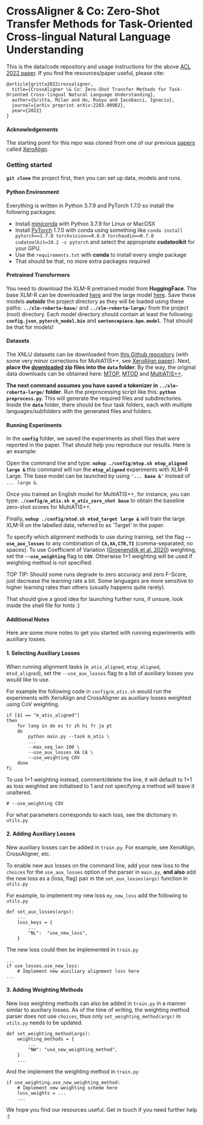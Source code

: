 # CrossAligner & Co: Zero-Shot Transfer Methods for Task-Oriented Cross-lingual Natural Language Understanding
This is the data/code repository and usage instructions for the above [ACL 2022 paper](https://arxiv.org/abs/2203.09982v1). If you find the resources/paper useful, please cite:

```
@article{gritta2022crossaligner,
  title={CrossAligner \& Co: Zero-Shot Transfer Methods for Task-Oriented Cross-lingual Natural Language Understanding},
  author={Gritta, Milan and Hu, Ruoyu and Iacobacci, Ignacio},
  journal={arXiv preprint arXiv:2203.09982},
  year={2022}
}
```

#### Acknowledgements
The starting point for this repo was cloned from one of our previous [papers](https://aclanthology.org/2021.findings-acl.32/) called [XeroAlign](https://github.com/huawei-noah/noah-research/tree/master/xero_align).

### Getting started
**`git clone`** the project first, then you can set up data, models and runs.

#### Python Environment
Everything is written in Python 3.7.9 and PyTorch 1.7.0 so install the following packages:
- Install [miniconda](https://docs.conda.io/projects/conda/en/latest/user-guide/install/) with Python 3.7.9 for Linux or MacOSX
- Install [PyTorch](https://pytorch.org/get-started/locally/) 1.7.0 with conda using something like `conda install pytorch==1.7.0 torchvision==0.8.0 torchaudio==0.7.0 cudatoolkit=10.2 -c pytorch` and select the appropriate **cudatoolkit** for your GPU.
- Use the `requirements.txt` with **conda** to install every single package
- That should be that, no more extra packages required

#### Pretrained Transformers
You need to download the XLM-R pretrained model from **HuggingFace**. The base XLM-R can be downloaded [here](https://huggingface.co/xlm-roberta-base/tree/main) and the large model [here](https://huggingface.co/xlm-roberta-large/tree/main). Save these models **_outside_** the project directory as they will be loaded using these paths: **`../xlm-roberta-base/`** and **`../xlm-roberta-large/`** from the project (root) directory. Each model directory should contain at least the following: **`config.json`**, **`pytorch_model.bin`** and **`sentencepiece.bpe.model`**. That should be that for models! 

#### Datasets
The XNLU datasets can be downloaded from [this Github repository](https://github.com/milangritta/Datasets) (with some very minor corrections for MultiATIS++, see [XeroAlign paper](https://aclanthology.org/2021.findings-acl.32/)). Next, **place the [downloaded](https://github.com/milangritta/Datasets) zip files into the ```data``` folder**. By the way, the original data downloads can be obtained here: [MTOP](https://fb.me/mtop_dataset), [MTOD](https://fb.me/multilingual_task_oriented_data) and [MultiATIS++](https://github.com/amazon-research/multiatis).

**The next command assumes you have saved a tokenizer in ```../xlm-roberta-large/``` folder**. Run the preprocessing script like this: **`python preprocess.py`**. This will generate the required files and subdirectories. Inside the **`data`** folder, there should be four task folders, each with multiple languages/subfolders with the generated files and folders.

#### Running Experiments

In the **`config`** folder, we saved the experiments as shell files that were reported in the paper. That should help you reproduce our results. Here is an example:

Open the command line and type: **`nohup ./config/mtop.sh mtop_aligned large &`** this command will run the **`mtop_aligned`** experiments with XLM-R Large. The base model can be launched by using **`'... base &'`** instead of `... large &`.

Once you trained an English model for MultiATIS++, for instance, you can type: **`./config/m_atis.sh m_atis_zero_shot base`** to obtain the baseline zero-shot scores for MultiATIS++.

Finally, **`nohup ./config/mtod.sh mtod_target large &`** will train the large XLM-R on the labelled data, referred to as 'Target' in the paper.

To specify which alignment methods to use during training, set the flag **` --use_aux_losses `** to any combination of **` CA,XA,CTR,TI `** (comma-separated, no spaces). To use Coefficient of Variation ([Groenendijk et al. 2020](https://arxiv.org/pdf/2009.01717.pdf)) weighting, set the **` --use_weighting `** flag to **` COV `**. Otherwise 1+1 weighting will be used if weighting method is not specified.

TOP TIP: Should some runs degrade to zero accuracy and zero F-Score, just decrease the learning rate a bit. Some languages are more sensitive to higher learning rates than others (usually happens quite rarely).

That should give a good idea for launching further runs, if unsure, look inside the shell file for hints :)

#### Additional Notes

Here are some more notes to get you started with running experiments with auxiliary losses.

#### 1. Selecting Auxiliary Losses
When running alignment tasks (`m_atis_aligned`, `mtop_aligned`, `mtod_aligned`), set the `--use_aux_losses` flag to a list of auxiliary losses you would like to use.

For example the following code in `config/m_atis.sh` would run the experiments with XeroAlign and CrossAligner as auxiliary losses weighted using CoV weighting.
```angular2html
if [$1 == "m_atis_aligned"]
then
    for lang in de es tr zh hi fr ja pt
    do
        python main.py --task m_atis \
        ...
        --max_seq_len 100 \
        --use_aux_losses XA CA \
        --use_weighting COV
    done
fi
```

To use 1+1 weighting instead, comment/delete the line, it will default to 1+1 as loss weighted are initialised to 1 and not specifying a method will leave it unaltered.
```angular2html
# --use_weighting COV
```

For what parameters corresponds to each loss, see the dictionary in `utils.py`

#### 2. Adding Auxiliary Losses
New auxiliary losses can be added in `train.py`. For example, see XeroAlign, CrossAligner, etc.

To enable new aux losses on the command line, add your new loss to the `choices` for the `use_aux_losses` option of the parser in `main.py`, **and also** add the new loss as a (loss, flag) pair in the `set_aux_losses(args)` function in `utils.py`

For example, to implement my new loss `my_new_loss` add the following to `utils.py`

```
def set_aux_losses(args):
    ...
    loss_keys = {
        ...
        "NL":  "use_new_loss",
    }
```

The new loss could then be implemented in `train.py`
```angular2html
...
if use_losses.use_new_loss:
    # Implement new auxiliary alignment loss here
...
```

#### 3. Adding Weighting Methods
New loss weighting methods can also be added in `train.py` in a manner similar to auxiliary losses. As of the time of writing, the weighting method parser does not use `choices`, thus only `set_weighting_method(args)` in `utils.py` needs to be updated.
```
def set_weighting_method(args):
    weighting_methods = {
        ...
        "NW": "use_new_weighting_method",
    }
    ...
```
And the implement the weighting method in `train.py`
```angular2html
if use_weighting.use_new_weighting_method:
    # Implement new weighting scheme here
    loss_weights = ...
    ...
```

We hope you find our resources useful. Get in touch if you need further help :)